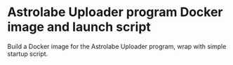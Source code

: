 # Astrolabe Uploader program Docker image and launch script

Build a Docker image for the Astrolabe Uploader program, wrap with simple startup script.
